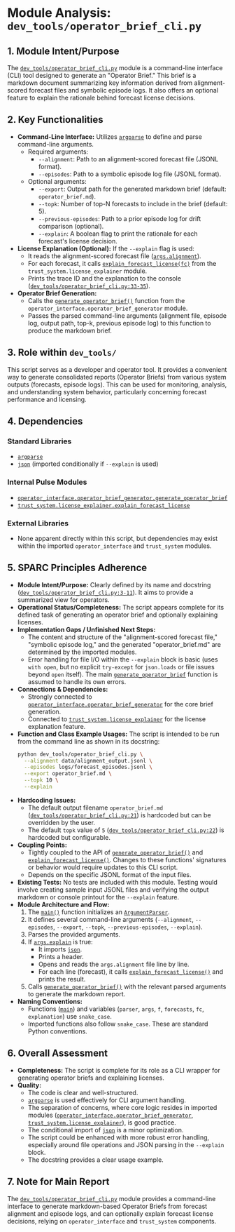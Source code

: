 # Module Analysis: `dev_tools/operator_brief_cli.py`

## 1. Module Intent/Purpose

The [`dev_tools/operator_brief_cli.py`](dev_tools/operator_brief_cli.py:1) module is a command-line interface (CLI) tool designed to generate an "Operator Brief." This brief is a markdown document summarizing key information derived from alignment-scored forecast files and symbolic episode logs. It also offers an optional feature to explain the rationale behind forecast license decisions.

## 2. Key Functionalities

*   **Command-Line Interface:** Utilizes [`argparse`](https://docs.python.org/3/library/argparse.html) to define and parse command-line arguments.
    *   Required arguments:
        *   `--alignment`: Path to an alignment-scored forecast file (JSONL format).
        *   `--episodes`: Path to a symbolic episode log file (JSONL format).
    *   Optional arguments:
        *   `--export`: Output path for the generated markdown brief (default: `operator_brief.md`).
        *   `--topk`: Number of top-N forecasts to include in the brief (default: 5).
        *   `--previous-episodes`: Path to a prior episode log for drift comparison (optional).
        *   `--explain`: A boolean flag to print the rationale for each forecast's license decision.
*   **License Explanation (Optional):** If the `--explain` flag is used:
    *   It reads the alignment-scored forecast file ([`args.alignment`](dev_tools/operator_brief_cli.py:31)).
    *   For each forecast, it calls [`explain_forecast_license(fc)`](trust_system/license_explainer.py) from the `trust_system.license_explainer` module.
    *   Prints the trace ID and the explanation to the console ([`dev_tools/operator_brief_cli.py:33-35`](dev_tools/operator_brief_cli.py:33-35)).
*   **Operator Brief Generation:**
    *   Calls the [`generate_operator_brief()`](operator_interface/operator_brief_generator.py) function from the `operator_interface.operator_brief_generator` module.
    *   Passes the parsed command-line arguments (alignment file, episode log, output path, top-k, previous episode log) to this function to produce the markdown brief.

## 3. Role within `dev_tools/`

This script serves as a developer and operator tool. It provides a convenient way to generate consolidated reports (Operator Briefs) from various system outputs (forecasts, episode logs). This can be used for monitoring, analysis, and understanding system behavior, particularly concerning forecast performance and licensing.

## 4. Dependencies

### Standard Libraries
*   [`argparse`](https://docs.python.org/3/library/argparse.html)
*   [`json`](https://docs.python.org/3/library/json.html) (imported conditionally if `--explain` is used)

### Internal Pulse Modules
*   [`operator_interface.operator_brief_generator.generate_operator_brief`](operator_interface/operator_brief_generator.py)
*   [`trust_system.license_explainer.explain_forecast_license`](trust_system/license_explainer.py)

### External Libraries
*   None apparent directly within this script, but dependencies may exist within the imported `operator_interface` and `trust_system` modules.

## 5. SPARC Principles Adherence

*   **Module Intent/Purpose:** Clearly defined by its name and docstring ([`dev_tools/operator_brief_cli.py:3-11`](dev_tools/operator_brief_cli.py:3-11)). It aims to provide a summarized view for operators.
*   **Operational Status/Completeness:** The script appears complete for its defined task of generating an operator brief and optionally explaining licenses.
*   **Implementation Gaps / Unfinished Next Steps:**
    *   The content and structure of the "alignment-scored forecast file," "symbolic episode log," and the generated "operator_brief.md" are determined by the imported modules.
    *   Error handling for file I/O within the `--explain` block is basic (uses `with open`, but no explicit `try-except` for `json.loads` or file issues beyond `open` itself). The main [`generate_operator_brief`](operator_interface/operator_brief_generator.py) function is assumed to handle its own errors.
*   **Connections & Dependencies:**
    *   Strongly connected to [`operator_interface.operator_brief_generator`](operator_interface/operator_brief_generator.py) for the core brief generation.
    *   Connected to [`trust_system.license_explainer`](trust_system/license_explainer.py) for the license explanation feature.
*   **Function and Class Example Usages:**
    The script is intended to be run from the command line as shown in its docstring:
    ```bash
    python dev_tools/operator_brief_cli.py \
      --alignment data/alignment_output.jsonl \
      --episodes logs/forecast_episodes.jsonl \
      --export operator_brief.md \
      --topk 10 \
      --explain
    ```
*   **Hardcoding Issues:**
    *   The default output filename `operator_brief.md` ([`dev_tools/operator_brief_cli.py:21`](dev_tools/operator_brief_cli.py:21)) is hardcoded but can be overridden by the user.
    *   The default `topk` value of `5` ([`dev_tools/operator_brief_cli.py:22`](dev_tools/operator_brief_cli.py:22)) is hardcoded but configurable.
*   **Coupling Points:**
    *   Tightly coupled to the API of [`generate_operator_brief()`](operator_interface/operator_brief_generator.py) and [`explain_forecast_license()`](trust_system/license_explainer.py). Changes to these functions' signatures or behavior would require updates to this CLI script.
    *   Depends on the specific JSONL format of the input files.
*   **Existing Tests:** No tests are included with this module. Testing would involve creating sample input JSONL files and verifying the output markdown or console printout for the `--explain` feature.
*   **Module Architecture and Flow:**
    1.  The [`main()`](dev_tools/operator_brief_cli.py:17) function initializes an [`ArgumentParser`](https://docs.python.org/3/library/argparse.html#argparse.ArgumentParser).
    2.  It defines several command-line arguments (`--alignment`, `--episodes`, `--export`, `--topk`, `--previous-episodes`, `--explain`).
    3.  Parses the provided arguments.
    4.  If [`args.explain`](dev_tools/operator_brief_cli.py:28) is true:
        *   It imports [`json`](https://docs.python.org/3/library/json.html).
        *   Prints a header.
        *   Opens and reads the `args.alignment` file line by line.
        *   For each line (forecast), it calls [`explain_forecast_license()`](trust_system/license_explainer.py) and prints the result.
    5.  Calls [`generate_operator_brief()`](operator_interface/operator_brief_generator.py) with the relevant parsed arguments to generate the markdown report.
*   **Naming Conventions:**
    *   Functions ([`main`](dev_tools/operator_brief_cli.py:17)) and variables (`parser`, `args`, `f`, `forecasts`, `fc`, `explanation`) use `snake_case`.
    *   Imported functions also follow `snake_case`.
    These are standard Python conventions.

## 6. Overall Assessment

*   **Completeness:** The script is complete for its role as a CLI wrapper for generating operator briefs and explaining licenses.
*   **Quality:**
    *   The code is clear and well-structured.
    *   [`argparse`](https://docs.python.org/3/library/argparse.html) is used effectively for CLI argument handling.
    *   The separation of concerns, where core logic resides in imported modules ([`operator_interface.operator_brief_generator`](operator_interface/operator_brief_generator.py), [`trust_system.license_explainer`](trust_system/license_explainer.py)), is good practice.
    *   The conditional import of [`json`](https://docs.python.org/3/library/json.html) is a minor optimization.
    *   The script could be enhanced with more robust error handling, especially around file operations and JSON parsing in the `--explain` block.
    *   The docstring provides a clear usage example.

## 7. Note for Main Report

The [`dev_tools/operator_brief_cli.py`](dev_tools/operator_brief_cli.py:1) module provides a command-line interface to generate markdown-based Operator Briefs from forecast alignment and episode logs, and can optionally explain forecast license decisions, relying on `operator_interface` and `trust_system` components.